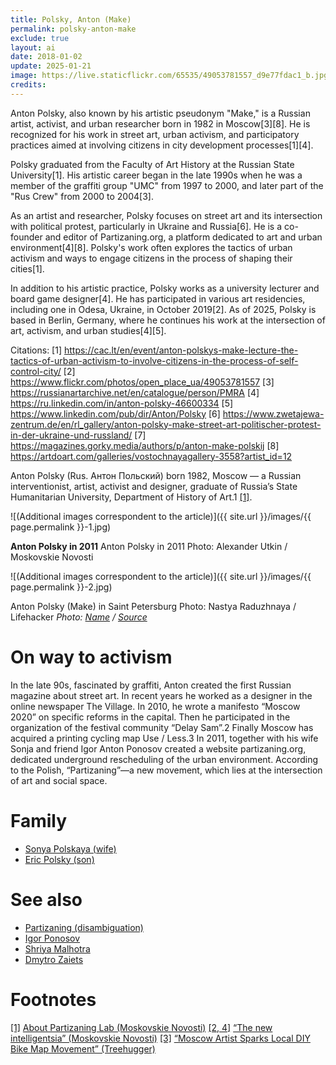 ```yaml
---
title: Polsky, Anton (Make)
permalink: polsky-anton-make
exclude: true
layout: ai
date: 2018-01-02
update: 2025-01-21
image: https://live.staticflickr.com/65535/49053781557_d9e77fdac1_b.jpg
credits:
---
```


Anton Polsky, also known by his artistic pseudonym "Make," is a Russian artist, activist, and urban researcher born in 1982 in Moscow[3][8]. He is recognized for his work in street art, urban activism, and participatory practices aimed at involving citizens in city development processes[1][4].

Polsky graduated from the Faculty of Art History at the Russian State University[1]. His artistic career began in the late 1990s when he was a member of the graffiti group "UMC" from 1997 to 2000, and later part of the "Rus Crew" from 2000 to 2004[3].

As an artist and researcher, Polsky focuses on street art and its intersection with political protest, particularly in Ukraine and Russia[6]. He is a co-founder and editor of Partizaning.org, a platform dedicated to art and urban environment[4][8]. Polsky's work often explores the tactics of urban activism and ways to engage citizens in the process of shaping their cities[1].

In addition to his artistic practice, Polsky works as a university lecturer and board game designer[4]. He has participated in various art residencies, including one in Odesa, Ukraine, in October 2019[2]. As of 2025, Polsky is based in Berlin, Germany, where he continues his work at the intersection of art, activism, and urban studies[4][5].

Citations:
[1] https://cac.lt/en/event/anton-polskys-make-lecture-the-tactics-of-urban-activism-to-involve-citizens-in-the-process-of-self-control-city/
[2] https://www.flickr.com/photos/open_place_ua/49053781557
[3] https://russianartarchive.net/en/catalogue/person/PMRA
[4] https://ru.linkedin.com/in/anton-polsky-46600334
[5] https://www.linkedin.com/pub/dir/Anton/Polsky
[6] https://www.zwetajewa-zentrum.de/en/rl_gallery/anton-polsky-make-street-art-politischer-protest-in-der-ukraine-und-russland/
[7] https://magazines.gorky.media/authors/p/anton-make-polskij
[8] https://artdoart.com/galleries/vostochnayagallery-3558?artist_id=12


Anton Polsky (Rus. Антон Польский) born 1982, Moscow — a Russian interventionist, artist, activist and designer, graduate of Russia’s State Humanitarian University, Department of History of Art.1 <span id="a1">[\[1\]](#f1)</span>.

![(Additional images correspondent to the article)]({{ site.url }}/images/{{ page.permalink }}-1.jpg)

**Anton Polsky in 2011**
Anton Polsky in 2011
Photo: Alexander Utkin / Moskovskie Novosti

![(Additional images correspondent to the article)]({{ site.url }}/images/{{ page.permalink }}-2.jpg)

Anton Polsky (Make) in Saint Petersburg
Photo: Nastya Raduzhnaya / Lifehacker
*Photo: [Name](index) / [Source](index)*

# On way to activism

In the late 90s, fascinated by graffiti, Anton created the first Russian magazine about street art. In recent years he worked as a designer in the online newspaper The Village. In 2010, he wrote a manifesto “Moscow 2020” on specific reforms in the capital. Then he participated in the organization of the festival community “Delay Sam”.2 Finally Moscow has acquired a printing cycling map Use / Less.3 In 2011, together with his wife Sonja and friend Igor Anton Ponosov created a website partizaning.org, dedicated underground rescheduling of the urban environment. According to the Polish, “Partizaning”—a new movement, which lies at the intersection of art and social space.


# Family

+ [Sonya Polskaya (wife)](-)
+ [Eric Polsky (son)](-)

# See also

+ [Partizaning (disambiguation)](partizaning-disambiguation)
+ [Igor Ponosov](ponosov-igor)
+ [Shriya Malhotra](malhotra-shriya)
+ [Dmytro Zaiets](zaiets-dmytro)

# Footnotes

[[1]](#a1) <span id="f1"></span> [About Partizaning Lab (Moskovskie Novosti)](index)
[[2, 4]](#a2) <span id="f2"></span> [“The new intelligentsia” (Moskovskie Novosti)](index)
[[3]](#a3) <span id="f3"></span> [“Moscow Artist Sparks Local DIY Bike Map Movement” (Treehugger)](index)

